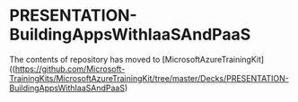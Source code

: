 PRESENTATION-BuildingAppsWithIaaSAndPaaS
========================================

The contents of repository has moved to [MicrosoftAzureTrainingKit]((https://github.com/Microsoft-TrainingKits/MicrosoftAzureTrainingKit/tree/master/Decks/PRESENTATION-BuildingAppsWithIaaSAndPaaS)
